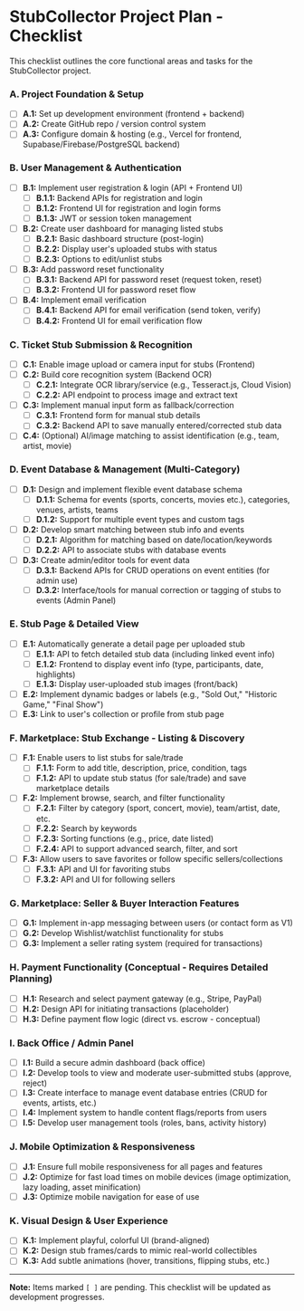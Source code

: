 # StubCollector Project Plan - Checklist

This checklist outlines the core functional areas and tasks for the StubCollector project.

### A. Project Foundation & Setup
- [ ] **A.1:** Set up development environment (frontend + backend)
- [ ] **A.2:** Create GitHub repo / version control system
- [ ] **A.3:** Configure domain & hosting (e.g., Vercel for frontend, Supabase/Firebase/PostgreSQL backend)

### B. User Management & Authentication
- [ ] **B.1:** Implement user registration & login (API + Frontend UI)
    - [ ] **B.1.1:** Backend APIs for registration and login
    - [ ] **B.1.2:** Frontend UI for registration and login forms
    - [ ] **B.1.3:** JWT or session token management
- [ ] **B.2:** Create user dashboard for managing listed stubs
    - [ ] **B.2.1:** Basic dashboard structure (post-login)
    - [ ] **B.2.2:** Display user's uploaded stubs with status
    - [ ] **B.2.3:** Options to edit/unlist stubs
- [ ] **B.3:** Add password reset functionality
    - [ ] **B.3.1:** Backend API for password reset (request token, reset)
    - [ ] **B.3.2:** Frontend UI for password reset flow
- [ ] **B.4:** Implement email verification
    - [ ] **B.4.1:** Backend API for email verification (send token, verify)
    - [ ] **B.4.2:** Frontend UI for email verification flow

### C. Ticket Stub Submission & Recognition
- [ ] **C.1:** Enable image upload or camera input for stubs (Frontend)
- [ ] **C.2:** Build core recognition system (Backend OCR)
    - [ ] **C.2.1:** Integrate OCR library/service (e.g., Tesseract.js, Cloud Vision)
    - [ ] **C.2.2:** API endpoint to process image and extract text
- [ ] **C.3:** Implement manual input form as fallback/correction
    - [ ] **C.3.1:** Frontend form for manual stub details
    - [ ] **C.3.2:** Backend API to save manually entered/corrected stub data
- [ ] **C.4:** (Optional) AI/image matching to assist identification (e.g., team, artist, movie)

### D. Event Database & Management (Multi-Category)
- [ ] **D.1:** Design and implement flexible event database schema
    - [ ] **D.1.1:** Schema for events (sports, concerts, movies etc.), categories, venues, artists, teams
    - [ ] **D.1.2:** Support for multiple event types and custom tags
- [ ] **D.2:** Develop smart matching between stub info and events
    - [ ] **D.2.1:** Algorithm for matching based on date/location/keywords
    - [ ] **D.2.2:** API to associate stubs with database events
- [ ] **D.3:** Create admin/editor tools for event data
    - [ ] **D.3.1:** Backend APIs for CRUD operations on event entities (for admin use)
    - [ ] **D.3.2:** Interface/tools for manual correction or tagging of stubs to events (Admin Panel)

### E. Stub Page & Detailed View
- [ ] **E.1:** Automatically generate a detail page per uploaded stub
    - [ ] **E.1.1:** API to fetch detailed stub data (including linked event info)
    - [ ] **E.1.2:** Frontend to display event info (type, participants, date, highlights)
    - [ ] **E.1.3:** Display user-uploaded stub images (front/back)
- [ ] **E.2:** Implement dynamic badges or labels (e.g., "Sold Out," "Historic Game," "Final Show")
- [ ] **E.3:** Link to user's collection or profile from stub page

### F. Marketplace: Stub Exchange - Listing & Discovery
- [ ] **F.1:** Enable users to list stubs for sale/trade
    - [ ] **F.1.1:** Form to add title, description, price, condition, tags
    - [ ] **F.1.2:** API to update stub status (for sale/trade) and save marketplace details
- [ ] **F.2:** Implement browse, search, and filter functionality
    - [ ] **F.2.1:** Filter by category (sport, concert, movie), team/artist, date, etc.
    - [ ] **F.2.2:** Search by keywords
    - [ ] **F.2.3:** Sorting functions (e.g., price, date listed)
    - [ ] **F.2.4:** API to support advanced search, filter, and sort
- [ ] **F.3:** Allow users to save favorites or follow specific sellers/collections
    - [ ] **F.3.1:** API and UI for favoriting stubs
    - [ ] **F.3.2:** API and UI for following sellers

### G. Marketplace: Seller & Buyer Interaction Features
- [ ] **G.1:** Implement in-app messaging between users (or contact form as V1)
- [ ] **G.2:** Develop Wishlist/watchlist functionality for stubs
- [ ] **G.3:** Implement a seller rating system (required for transactions)

### H. Payment Functionality (Conceptual - Requires Detailed Planning)
- [ ] **H.1:** Research and select payment gateway (e.g., Stripe, PayPal)
- [ ] **H.2:** Design API for initiating transactions (placeholder)
- [ ] **H.3:** Define payment flow logic (direct vs. escrow - conceptual)

### I. Back Office / Admin Panel
- [ ] **I.1:** Build a secure admin dashboard (back office)
- [ ] **I.2:** Develop tools to view and moderate user-submitted stubs (approve, reject)
- [ ] **I.3:** Create interface to manage event database entries (CRUD for events, artists, etc.)
- [ ] **I.4:** Implement system to handle content flags/reports from users
- [ ] **I.5:** Develop user management tools (roles, bans, activity history)

### J. Mobile Optimization & Responsiveness
- [ ] **J.1:** Ensure full mobile responsiveness for all pages and features
- [ ] **J.2:** Optimize for fast load times on mobile devices (image optimization, lazy loading, asset minification)
- [ ] **J.3:** Optimize mobile navigation for ease of use

### K. Visual Design & User Experience
- [ ] **K.1:** Implement playful, colorful UI (brand-aligned)
- [ ] **K.2:** Design stub frames/cards to mimic real-world collectibles
- [ ] **K.3:** Add subtle animations (hover, transitions, flipping stubs, etc.)

---
**Note:** Items marked `[ ]` are pending. This checklist will be updated as development progresses.

